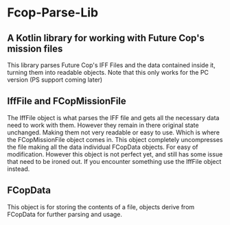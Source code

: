 # Fcop-Parse-Lib
## A Kotlin library for working with Future Cop's mission files
This library parses Future Cop's IFF Files and the data contained inside it, turning them into readable objects.
Note that this only works for the PC version (PS support coming later)

## IffFile and FCopMissionFile
The IffFile object is what parses the IFF file and gets all the necessary data need to work with them. However they remain in there original state unchanged. Making them not very readable or easy to use. 
Which is where the FCopMissionFile object comes in. This object completely uncompresses the file making all the data individual FCopData objects. For easy of modification. However this object is not perfect yet, and still has some issue that need to be ironed out. If you encounter something use the IffFile object instead.

## FCopData
This object is for storing the contents of a file, objects derive from FCopData for further parsing and usage. 
